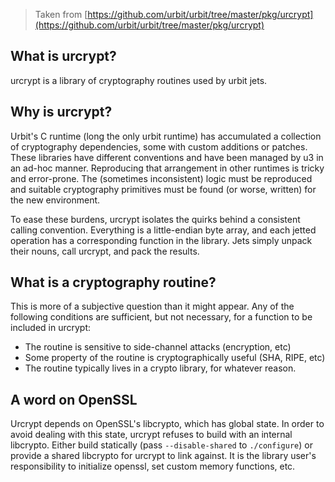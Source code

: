 > Taken from [https://github.com/urbit/urbit/tree/master/pkg/urcrypt](https://github.com/urbit/urbit/tree/master/pkg/urcrypt)


What is urcrypt?
----------------
urcrypt is a library of cryptography routines used by urbit jets.

Why is urcrypt?
---------------
Urbit's C runtime (long the only urbit runtime) has accumulated a collection of
cryptography dependencies, some with custom additions or patches. These
libraries have different conventions and have been managed by u3 in an ad-hoc
manner. Reproducing that arrangement in other runtimes is tricky and
error-prone. The (sometimes inconsistent) logic must be reproduced and suitable
cryptography primitives must be found (or worse, written) for the new
environment.

To ease these burdens, urcrypt isolates the quirks behind a consistent calling
convention. Everything is a little-endian byte array, and each jetted operation
has a corresponding function in the library. Jets simply unpack their nouns,
call urcrypt, and pack the results.

What is a cryptography routine?
-------------------------------
This is more of a subjective question than it might appear. Any of the following
conditions are sufficient, but not necessary, for a function to be included in
urcrypt:

  * The routine is sensitive to side-channel attacks (encryption, etc)
  * Some property of the routine is cryptographically useful (SHA, RIPE, etc)
  * The routine typically lives in a crypto library, for whatever reason.

A word on OpenSSL
-----------------
Urcrypt depends on OpenSSL's libcrypto, which has global state. In order
to avoid dealing with this state, urcrypt refuses to build with an internal
libcrypto. Either build statically (pass `--disable-shared` to `./configure`)
or provide a shared libcrypto for urcrypt to link against. It is the library
user's responsibility to initialize openssl, set custom memory functions, etc.
